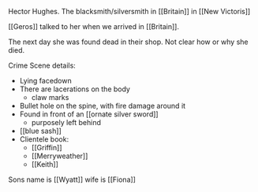 Hector Hughes. The blacksmith/silversmith in [[Britain]] in [[New Victoris]]

[[Geros]] talked to her when we arrived in [[Britain]].

The next day she was found dead in their shop. Not clear how or why she died.

Crime Scene details:
- Lying facedown
- There are lacerations on the body
	- claw marks
- Bullet hole on the spine, with fire damage around it
- Found in front of an [[ornate silver sword]] 
	- purposely left behind
- [[blue sash]]
- Clientele book:
	- [[Griffin]]
	- [[Merryweather]]
	- [[Keith]] 

Sons name is [[Wyatt]] wife is [[Fiona]]